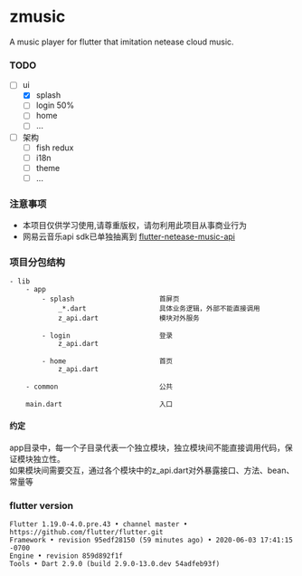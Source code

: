 # zmusic

A music player for flutter that imitation netease cloud music.

### TODO
- [ ] ui
  - [x] splash
  - [ ] login 50%
  - [ ] home
  - [ ] ...
- [ ] 架构
  - [ ] fish redux
  - [ ] i18n
  - [ ] theme
  - [ ] ...

### 注意事项
- 本项目仅供学习使用,请尊重版权，请勿利用此项目从事商业行为
- 网易云音乐api sdk已单独抽离到 [flutter-netease-music-api](https://github.com/hcanyz/flutter-netease-music-api)

### 项目分包结构
```text
- lib
    - app
        - splash                     首屏页
            _*.dart                  具体业务逻辑，外部不能直接调用
            z_api.dart               模块对外服务
            
        - login                      登录
            z_api.dart
            
        - home                       首页
            z_api.dart
            
    - common                         公共
        
    main.dart                        入口
```
#### 约定
app目录中，每一个子目录代表一个独立模块，独立模块间不能直接调用代码，保证模块独立性。  
如果模块间需要交互，通过各个模块中的z_api.dart对外暴露接口、方法、bean、常量等

### flutter version
```text
Flutter 1.19.0-4.0.pre.43 • channel master • https://github.com/flutter/flutter.git
Framework • revision 95edf28150 (59 minutes ago) • 2020-06-03 17:41:15 -0700
Engine • revision 859d892f1f
Tools • Dart 2.9.0 (build 2.9.0-13.0.dev 54adfeb93f)
```